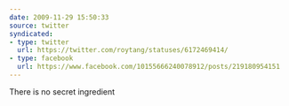 ```yaml
---
date: 2009-11-29 15:50:33
source: twitter
syndicated:
- type: twitter
  url: https://twitter.com/roytang/statuses/6172469414/
- type: facebook
  url: https://www.facebook.com/10155666240078912/posts/219180954151
---
```


There is no secret ingredient